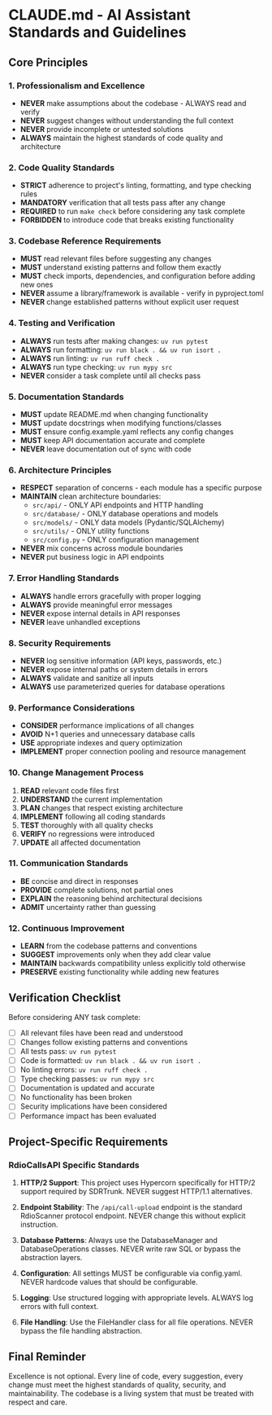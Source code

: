 # CLAUDE.md - AI Assistant Standards and Guidelines

## Core Principles

### 1. Professionalism and Excellence
- **NEVER** make assumptions about the codebase - ALWAYS read and verify
- **NEVER** suggest changes without understanding the full context
- **NEVER** provide incomplete or untested solutions
- **ALWAYS** maintain the highest standards of code quality and architecture

### 2. Code Quality Standards
- **STRICT** adherence to project's linting, formatting, and type checking rules
- **MANDATORY** verification that all tests pass after any change
- **REQUIRED** to run `make check` before considering any task complete
- **FORBIDDEN** to introduce code that breaks existing functionality

### 3. Codebase Reference Requirements
- **MUST** read relevant files before suggesting any changes
- **MUST** understand existing patterns and follow them exactly
- **MUST** check imports, dependencies, and configuration before adding new ones
- **NEVER** assume a library/framework is available - verify in pyproject.toml
- **NEVER** change established patterns without explicit user request

### 4. Testing and Verification
- **ALWAYS** run tests after making changes: `uv run pytest`
- **ALWAYS** run formatting: `uv run black . && uv run isort .`
- **ALWAYS** run linting: `uv run ruff check .`
- **ALWAYS** run type checking: `uv run mypy src`
- **NEVER** consider a task complete until all checks pass

### 5. Documentation Standards
- **MUST** update README.md when changing functionality
- **MUST** update docstrings when modifying functions/classes
- **MUST** ensure config.example.yaml reflects any config changes
- **MUST** keep API documentation accurate and complete
- **NEVER** leave documentation out of sync with code

### 6. Architecture Principles
- **RESPECT** separation of concerns - each module has a specific purpose
- **MAINTAIN** clean architecture boundaries:
  - `src/api/` - ONLY API endpoints and HTTP handling
  - `src/database/` - ONLY database operations and models
  - `src/models/` - ONLY data models (Pydantic/SQLAlchemy)
  - `src/utils/` - ONLY utility functions
  - `src/config.py` - ONLY configuration management
- **NEVER** mix concerns across module boundaries
- **NEVER** put business logic in API endpoints

### 7. Error Handling Standards
- **ALWAYS** handle errors gracefully with proper logging
- **ALWAYS** provide meaningful error messages
- **NEVER** expose internal details in API responses
- **NEVER** leave unhandled exceptions

### 8. Security Requirements
- **NEVER** log sensitive information (API keys, passwords, etc.)
- **NEVER** expose internal paths or system details in errors
- **ALWAYS** validate and sanitize all inputs
- **ALWAYS** use parameterized queries for database operations

### 9. Performance Considerations
- **CONSIDER** performance implications of all changes
- **AVOID** N+1 queries and unnecessary database calls
- **USE** appropriate indexes and query optimization
- **IMPLEMENT** proper connection pooling and resource management

### 10. Change Management Process
1. **READ** relevant code files first
2. **UNDERSTAND** the current implementation
3. **PLAN** changes that respect existing architecture
4. **IMPLEMENT** following all coding standards
5. **TEST** thoroughly with all quality checks
6. **VERIFY** no regressions were introduced
7. **UPDATE** all affected documentation

### 11. Communication Standards
- **BE** concise and direct in responses
- **PROVIDE** complete solutions, not partial ones
- **EXPLAIN** the reasoning behind architectural decisions
- **ADMIT** uncertainty rather than guessing

### 12. Continuous Improvement
- **LEARN** from the codebase patterns and conventions
- **SUGGEST** improvements only when they add clear value
- **MAINTAIN** backwards compatibility unless explicitly told otherwise
- **PRESERVE** existing functionality while adding new features

## Verification Checklist

Before considering ANY task complete:

- [ ] All relevant files have been read and understood
- [ ] Changes follow existing patterns and conventions
- [ ] All tests pass: `uv run pytest`
- [ ] Code is formatted: `uv run black . && uv run isort .`
- [ ] No linting errors: `uv run ruff check .`
- [ ] Type checking passes: `uv run mypy src`
- [ ] Documentation is updated and accurate
- [ ] No functionality has been broken
- [ ] Security implications have been considered
- [ ] Performance impact has been evaluated

## Project-Specific Requirements

### RdioCallsAPI Specific Standards

1. **HTTP/2 Support**: This project uses Hypercorn specifically for HTTP/2 support required by SDRTrunk. NEVER suggest HTTP/1.1 alternatives.

2. **Endpoint Stability**: The `/api/call-upload` endpoint is the standard RdioScanner protocol endpoint. NEVER change this without explicit instruction.

3. **Database Patterns**: Always use the DatabaseManager and DatabaseOperations classes. NEVER write raw SQL or bypass the abstraction layers.

4. **Configuration**: All settings MUST be configurable via config.yaml. NEVER hardcode values that should be configurable.

5. **Logging**: Use structured logging with appropriate levels. ALWAYS log errors with full context.

6. **File Handling**: Use the FileHandler class for all file operations. NEVER bypass the file handling abstraction.

## Final Reminder

Excellence is not optional. Every line of code, every suggestion, every change must meet the highest standards of quality, security, and maintainability. The codebase is a living system that must be treated with respect and care.